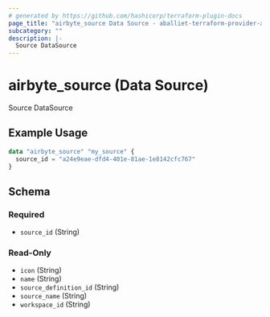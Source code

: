 ```yaml
---
# generated by https://github.com/hashicorp/terraform-plugin-docs
page_title: "airbyte_source Data Source - aballiet-terraform-provider-airbyte-oss"
subcategory: ""
description: |-
  Source DataSource
---
```


# airbyte_source (Data Source)

Source DataSource

## Example Usage

```terraform
data "airbyte_source" "my_source" {
  source_id = "a24e9eae-dfd4-401e-81ae-1e8142cfc767"
}
```

<!-- schema generated by tfplugindocs -->
## Schema

### Required

- `source_id` (String)

### Read-Only

- `icon` (String)
- `name` (String)
- `source_definition_id` (String)
- `source_name` (String)
- `workspace_id` (String)


